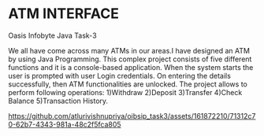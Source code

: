 # ATM INTERFACE

Oasis Infobyte Java Task-3

We all have come across many ATMs in our areas.I have designed an ATM by using Java Programming. This complex project consists of five different functions and it is a console-based application. When the system starts the user is prompted with user Login credentials. On entering the details successfully, then ATM functionalities are unlocked. The project allows to perform following operations: 1)Withdraw 2)Deposit 3)Transfer 4)Check Balance 5)Transaction History.

https://github.com/atlurivishnupriya/oibsip_task3/assets/161872210/71312c70-62b7-4343-981a-48c2f5fca805



